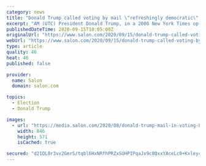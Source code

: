 ```yaml
---
category: news
title: "Donald Trump called voting by mail \"refreshingly democratic\" in 2000 New York Times op-ed"
excerpt: "AM (UTC) President Donald Trump, in a 2000 New York Times op-ed, cited the benefits of voting by mail and email as th"
publishedDateTime: 2020-09-15T10:05:00Z
originalUrl: "https://www.salon.com/2020/09/15/donald-trump-called-voting-by-mail-refreshingly-democratic-in-2000-new-york-times-op-ed/"
webUrl: "https://www.salon.com/2020/09/15/donald-trump-called-voting-by-mail-refreshingly-democratic-in-2000-new-york-times-op-ed/"
type: article
quality: 46
heat: 46
published: false

provider:
  name: Salon
  domain: salon.com

topics:
  - Election
  - Donald Trump

images:
  - url: "https://media.salon.com/2020/08/donald-trump-mail-in-voting-0805201.jpg"
    width: 846
    height: 571
    isCached: true

secured: "d21QL8r3vx2GmrS/tqbl6HxNRfhPRZxSUHPIPqaJx9c8QxxYAceLc0+Kxleyc7nBCA905686+9yCXwFSXI7yRLVqUFBwdtmxFfnEJIiTfAGqu8flJ+LGRCTJ8h4W9DkTsJMCbH54CpYibarKAxOWZbxmJ91LXgT2p3CeByKjX/4KrojXUJBYBt21JKbu6HDmWRhvSWnMULmUKCZHMI4TZEHcHg1hbuTXi/EVtbuzBghvupgWzchHqThqJIAHcX3l0HsHWKmSAwasN87E6/vs96ZRhSsOF1vlT9WIZFRlTyG4g4SL6PA1AX1udwV/M3VDQKDVHpg8iFXkgURJRai6KCIfs6xu8CmkqIZG5zE1/vM=;9d92etY2XUxIZo2mDY62ow=="
---
```


